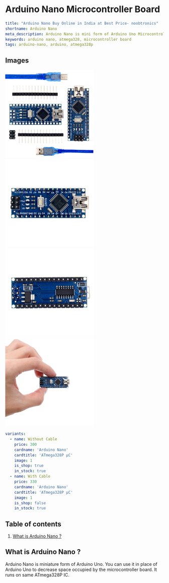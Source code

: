 # Arduino Nano Microcontroller Board

``` yaml
title: "Arduino Nano Buy Online in India at Best Price- noobtronics"
shortname: Arduino Nano
meta_description: Arduino Nano is mini form of Arduino Uno Microcontroller Board based on ATmega328P IC. Purchase now with free delivery and cash on delivery options all over India.
keywords: arduino nano, atmega328, microcontroller board
tags: arduino-nano, arduino, atmega328p

```

## Images
<p float="left">
  <img alt="Arduino Nano with USB Cable" 
       src="/storage/product/arduino-nano/arduino-nano-with-usb-cable.jpg" width="280" 
   />
  <img alt="Arduino Nano Top Side View" 
       src="/storage/product/arduino-nano/arduino-nano-top-side.jpg" width="280" 
   />
  <img alt="Arduino Nano Bottom Side View" 
       src="/storage/product/arduino-nano/arduino-nano-bottom-side.jpg" width="280" 
   />
    <img alt="Arduino Nano in Hand representing how small it is" 
       src="/storage/product/arduino-nano/arduino-nano-in-hand.jpg" width="280" 
   />
  
</p>

``` yaml
variants:
  - name: Without Cable
    price: 300
    cardname: 'Arduino Nano'
    cardtitle: 'ATmega328P μC'
    image: 1
    is_shop: true
    in_stock: true
  - name: With Cable
    price: 330
    cardname: 'Arduino Nano'
    cardtitle: 'ATmega328P μC'
    image: 1
    is_shop: false
    in_stock: true
```

## Table of contents
1. [What is Arduino Nano ?](#What-is-Arduino-Nano)

<a name="What-is-Arduino-Nano"></a>
## What is Arduino Nano ? 
Arduino Nano is miniature form of Arduino Uno. You can use it in place of Arduino Uno to decrease space occupied by the microcontroller board. It runs on same ATmega328P IC. 
